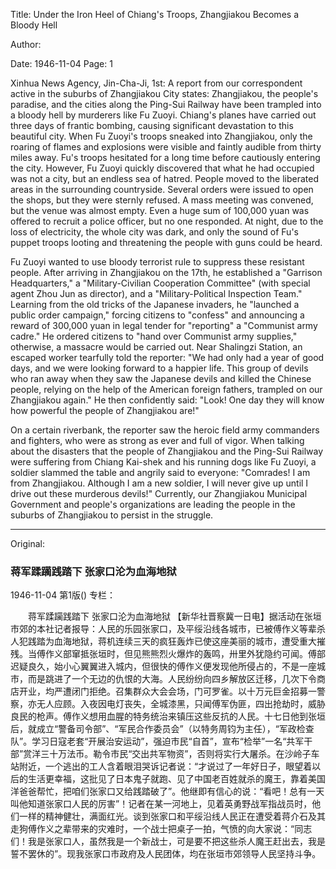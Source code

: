 Title: Under the Iron Heel of Chiang's Troops, Zhangjiakou Becomes a Bloody Hell

Author:

Date: 1946-11-04
Page: 1

Xinhua News Agency, Jin-Cha-Ji, 1st: A report from our correspondent active in the suburbs of Zhangjiakou City states: Zhangjiakou, the people's paradise, and the cities along the Ping-Sui Railway have been trampled into a bloody hell by murderers like Fu Zuoyi. Chiang's planes have carried out three days of frantic bombing, causing significant devastation to this beautiful city. When Fu Zuoyi's troops sneaked into Zhangjiakou, only the roaring of flames and explosions were visible and faintly audible from thirty miles away. Fu's troops hesitated for a long time before cautiously entering the city. However, Fu Zuoyi quickly discovered that what he had occupied was not a city, but an endless sea of hatred. People moved to the liberated areas in the surrounding countryside. Several orders were issued to open the shops, but they were sternly refused. A mass meeting was convened, but the venue was almost empty. Even a huge sum of 100,000 yuan was offered to recruit a police officer, but no one responded. At night, due to the loss of electricity, the whole city was dark, and only the sound of Fu's puppet troops looting and threatening the people with guns could be heard.

Fu Zuoyi wanted to use bloody terrorist rule to suppress these resistant people. After arriving in Zhangjiakou on the 17th, he established a "Garrison Headquarters," a "Military-Civilian Cooperation Committee" (with special agent Zhou Jun as director), and a "Military-Political Inspection Team." Learning from the old tricks of the Japanese invaders, he "launched a public order campaign," forcing citizens to "confess" and announcing a reward of 300,000 yuan in legal tender for "reporting" a "Communist army cadre." He ordered citizens to "hand over Communist army supplies," otherwise, a massacre would be carried out. Near Shalingzi Station, an escaped worker tearfully told the reporter: "We had only had a year of good days, and we were looking forward to a happier life. This group of devils who ran away when they saw the Japanese devils and killed the Chinese people, relying on the help of the American foreign fathers, trampled on our Zhangjiakou again." He then confidently said: "Look! One day they will know how powerful the people of Zhangjiakou are!"

On a certain riverbank, the reporter saw the heroic field army commanders and fighters, who were as strong as ever and full of vigor. When talking about the disasters that the people of Zhangjiakou and the Ping-Sui Railway were suffering from Chiang Kai-shek and his running dogs like Fu Zuoyi, a soldier slammed the table and angrily said to everyone: "Comrades! I am from Zhangjiakou. Although I am a new soldier, I will never give up until I drive out these murderous devils!" Currently, our Zhangjiakou Municipal Government and people's organizations are leading the people in the suburbs of Zhangjiakou to persist in the struggle.



<hr /> 

Original: 


### 蒋军蹂躏践踏下  张家口沦为血海地狱

1946-11-04
第1版()
专栏：

　　蒋军蹂躏践踏下
    张家口沦为血海地狱
    【新华社晋察冀一日电】据活动在张垣市郊的本社记者报导：人民的乐园张家口，及平绥沿线各城市，已被傅作义等辈杀人犯践踏为血海地狱，蒋机连续三天的疯狂轰炸已使这座美丽的城市，遭受重大摧残。当傅作义部窜抵张垣时，但见熊熊烈火爆炸的轰鸣，卅里外犹隐约可闻。傅部迟疑良久，始小心翼翼进入城内，但很快的傅作义便发现他所侵占的，不是一座城市，而是跳进了一个无边的仇恨的大海。人民纷纷向四乡解放区迁移，几次下令商店开业，均严遭闭门拒绝。召集群众大会会场，门可罗雀。以十万元巨金招募一警察，亦无人应顾。入夜因电灯丧失，全城漆黑，只闻傅军伪匪，四出抢劫时，威胁良民的枪声。傅作义想用血腥的特务统治来镇压这些反抗的人民。十七日他到张垣后，就成立“警备司令部”、“军民合作委员会”（以特务周钧为主任），“军政检查队”。学习日寇老套“开展治安运动”，强迫市民“自首”，宣布“检举”一名“共军干部”赏洋三十万法币。勒令市民“交出共军物资”，否则将实行大屠杀。在沙岭子车站附近，一个逃出的工人含着眼泪哭诉记者说：“才说过了一年好日子，眼望着以后的生活更幸福，这批见了日本鬼子就跑、见了中国老百姓就杀的魔王，靠着美国洋爸爸帮忙，把咱们张家口又给践踏破了”。他继即有信心的说：“看吧！总有一天叫他知道张家口人民的厉害”！记者在某一河地上，见着英勇野战军指战员时，他们一样的精神健壮，满面红光。谈到张家口和平绥沿线人民正在遭受着蒋介石及其走狗傅作义之辈带来的灾难时，一个战士把桌子一拍，气愤的向大家说：“同志们！我是张家口人，虽然我是一个新战士，可是要不把这些杀人魔王赶出去，我是誓不罢休的”。现我张家口市政府及人民团体，均在张垣市郊领导人民坚持斗争。
